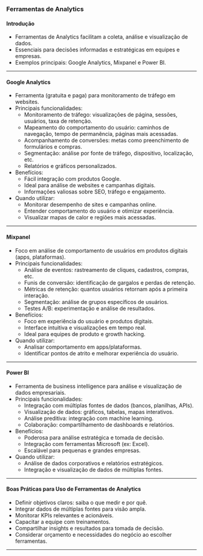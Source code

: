 ### Ferramentas de Analytics

#### Introdução

- Ferramentas de Analytics facilitam a coleta, análise e visualização de dados.
- Essenciais para decisões informadas e estratégicas em equipes e empresas.
- Exemplos principais: Google Analytics, Mixpanel e Power BI.

---

#### Google Analytics

- Ferramenta (gratuita e paga) para monitoramento de tráfego em websites.
- Principais funcionalidades:
  - Monitoramento de tráfego: visualizações de página, sessões, usuários, taxa de retenção.
  - Mapeamento do comportamento do usuário: caminhos de navegação, tempo de permanência, páginas mais acessadas.
  - Acompanhamento de conversões: metas como preenchimento de formulários e compras.
  - Segmentação: análise por fonte de tráfego, dispositivo, localização, etc.
  - Relatórios e gráficos personalizados.
- Benefícios:
  - Fácil integração com produtos Google.
  - Ideal para análise de websites e campanhas digitais.
  - Informações valiosas sobre SEO, tráfego e engajamento.
- Quando utilizar:
  - Monitorar desempenho de sites e campanhas online.
  - Entender comportamento do usuário e otimizar experiência.
  - Visualizar mapas de calor e regiões mais acessadas.

---

#### Mixpanel

- Foco em análise de comportamento de usuários em produtos digitais (apps, plataformas).
- Principais funcionalidades:
  - Análise de eventos: rastreamento de cliques, cadastros, compras, etc.
  - Funis de conversão: identificação de gargalos e perdas de retenção.
  - Métricas de retenção: quantos usuários retornam após a primeira interação.
  - Segmentação: análise de grupos específicos de usuários.
  - Testes A/B: experimentação e análise de resultados.
- Benefícios:
  - Foco em experiência do usuário e produtos digitais.
  - Interface intuitiva e visualizações em tempo real.
  - Ideal para equipes de produto e growth hacking.
- Quando utilizar:
  - Analisar comportamento em apps/plataformas.
  - Identificar pontos de atrito e melhorar experiência do usuário.

---

#### Power BI

- Ferramenta de business intelligence para análise e visualização de dados empresariais.
- Principais funcionalidades:
  - Integração com múltiplas fontes de dados (bancos, planilhas, APIs).
  - Visualização de dados: gráficos, tabelas, mapas interativos.
  - Análise preditiva: integração com machine learning.
  - Colaboração: compartilhamento de dashboards e relatórios.
- Benefícios:
  - Poderosa para análise estratégica e tomada de decisão.
  - Integração com ferramentas Microsoft (ex: Excel).
  - Escalável para pequenas e grandes empresas.
- Quando utilizar:
  - Análise de dados corporativos e relatórios estratégicos.
  - Integração e visualização de dados de múltiplas fontes.

---

#### Boas Práticas para Uso de Ferramentas de Analytics

- Definir objetivos claros: saiba o que medir e por quê.
- Integrar dados de múltiplas fontes para visão ampla.
- Monitorar KPIs relevantes e acionáveis.
- Capacitar a equipe com treinamentos.
- Compartilhar insights e resultados para tomada de decisão.
- Considerar orçamento e necessidades do negócio ao escolher ferramentas.

---

